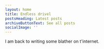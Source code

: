 ```yaml
---
layout: home
title: Endless drivel
postsHeading: Latest posts
archiveButtonText: See all posts
socialImage: ''
---
```

I am back to writing some blather on t'internet.
